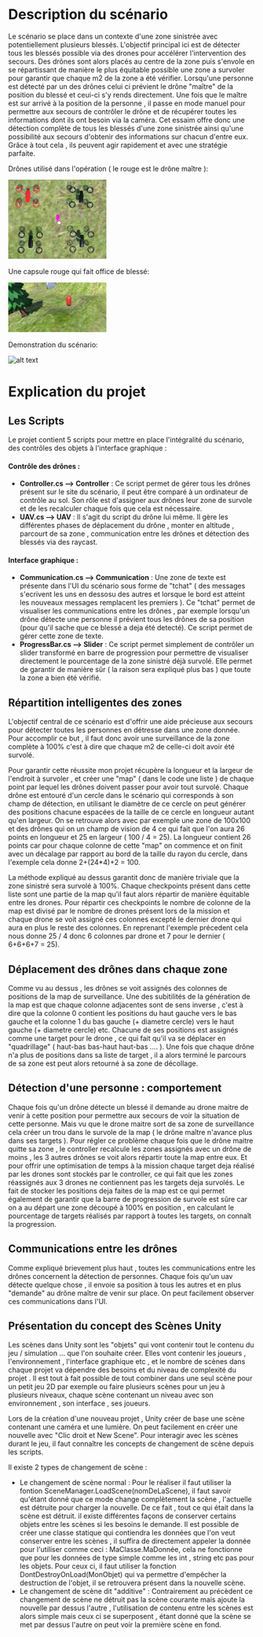# **Description du scénario**

Le scénario se place dans un contexte d'une zone sinistrée avec potentiellement plusieurs blessés. L'objectif principal ici est de détecter tous les blessés possible via des drones pour accélérer l'intervention des secours. Des drônes sont alors placés au centre de la zone puis s'envole en se répartissant de manière le plus équitable possible une zone a survoler pour garantir que chaque m2 de la zone a été vérifier. Lorsqu'une personne est détecté par un des drônes celui ci prévient le drône "maître" de la position du blessé et ceui-ci s'y rends directement. Une fois que le maître est sur arrivé à la position de la personne , il passe en mode manuel pour permettre aux secours de contrôler le drône et de récupérer toutes les informations dont ils ont besoin via la caméra. Cet essaim offre donc une détection complète de tous les blessés d'une zone sinistrée ainsi qu'une possibilité aux secours d'obtenir des informations sur chacun d'entre eux. Grâce à tout cela , ils peuvent agir rapidement et avec une stratégie parfaite.

Drônes utilisé dans l'opération ( le rouge est le drône maître ):

<img src="Images/drones.png">

Une capsule rouge qui fait office de blessé:

<img src="Images/player.png" width="200">

Demonstration du scénario:

![alt text](Images/simulation.gif)

# **Explication du projet**

## **Les Scripts**

Le projet contient 5 scripts pour mettre en place l'intégralité du scénario, des contrôles des objets à l'interface graphique :

#### Contrôle des drônes :

- **Controller.cs --> Controller** : Ce script permet de gérer tous les drônes présent sur le site du scénario, il peut être comparé à un ordinateur de contrôle au sol. Son rôle est d'assigner aux drônes leur zone de survole et de les recalculer chaque fois que cela est nécessaire.
- **UAV.cs --> UAV** : Il s'agit du script du drône lui même. Il gère les différentes phases de déplacement du drône , monter en altitude , parcourt de sa zone , communication entre les drônes et détection des blessés via des raycast.

#### Interface graphique :

- **Communication.cs --> Communication** : Une zone de texte est présente dans l'UI du scénario sous forme de "tchat" ( des messages s'ecrivent les uns en dessosu des autres et lorsque le bord est atteint les nouveaux messages remplacent les premiers ). Ce "tchat" permet de visualiser les communications entre les drônes , par exemple lorsqu'un drône détecte une personne il prévient tous les drônes de sa position (pour qu'il sache que ce blessé a deja été detecté). Ce script permet de gérer cette zone de texte.
- **ProgressBar.cs --> Slider** : Ce script permet simplement de contrôler un slider transformé en barre de progression pour permettre de visualiser directement le pourcentage de la zone sinistré déjà survolé. Elle permet de garantir de manière sûr ( la raison sera expliqué plus bas ) que toute la zone a bien été vérifié.

## Répartition intelligentes des zones

L'objectif central de ce scénario est d'offrir une aide précieuse aux secours pour détecter toutes les personnes en détresse dans une zone donnée. Pour accomplir ce but , il faut donc avoir une surveillance de la zone complète à 100% c'est à dire que chaque m2 de celle-ci doit avoir été survolé. 

Pour garantir cette réussite mon projet récupère la longueur et la largeur de l'endroit à survoler , et créer une "map" ( dans le code une liste ) de chaque point par lequel les drônes doivent passer pour avoir tout survolé. Chaque drône est entouré d'un cercle dans le scénario qui corresponds à son champ de détection, en utilisant le diamètre de ce cercle on peut générer des positions chacune espacées de la taille de ce cercle en longueur autant qu'en largeur. On se retrouve alors avec par exemple une zone de 100x100 et des drônes qui on un champ de vision de 4 ce qui fait que l'on aura 26 points en longueur et 25 en largeur ( 100 / 4 = 25). La longueur contient 26 points car pour chaque colonne de cette "map" on commence et on finit avec un décalage par rapport au bord de la taille du rayon du cercle, dans l'exemple cela donne 2+(24*4)+2 = 100. 

La méthode expliqué au dessus garantit donc de manière triviale que la zone sinistré sera survolé à 100%. Chaque checkpoints présent dans cette liste sont une partie de la map qu'il faut alors répartir de manière équitable entre les drones. Pour répartir ces checkpoints le nombre de colonne de la map est divisé par le nombre de drones présent lors de la mission et chaque drone se voit assigné ces colonnes excepté le dernier drone qui aura en plus le reste des colonnes. En reprenant l'exemple précedent cela nous donne 25 / 4 donc 6 colonnes par drone et 7 pour le dernier ( 6+6+6+7 = 25).

## Déplacement des drônes dans chaque zone

Comme vu au dessus , les drônes se voit assignés des colonnes de positions de la map de surveillance. Une des subitilités de la génération de la map est que chaque colonne adjacentes sont de sens inverse , c'est à dire que la colonne 0 contient les positions du haut gauche vers le bas gauche et la colonne 1 du bas gauche (+ diametre cercle) vers le haut gauche (+ diametre cercle) etc. Chacune de ses positions est assignés comme une target pour le drone , ce qui fait qu'il va se déplacer en "quadrillage" ( haut-bas bas-haut haut-bas .... ). Une fois que chaque drône n'a plus de positions dans sa liste de target , il a alors terminé le parcours de sa zone est peut alors retourné à sa zone de décollage.

## Détection d'une personne : comportement

Chaque fois qu'un drône détecte un blessé il demande au drone maitre de venir à cette position pour permettre aux secours de voir la situation de cette personne. Mais vu que le drone maitre sort de sa zone de surveillance cela créer un trou dans le survole de la map ( le drône maître n'avance plus dans ses targets ). Pour régler ce problème chaque fois que le drône maitre quitte sa zone , le controller recalcule les zones assignés avec un drône de moins , les 3 autres drônes se voit alors répartir toute la map entre eux. Et pour offrir une optimisation de temps à la mission chaque target deja réalisé par les drones sont stockés par le controller, ce qui fait que les zones réassignés aux 3 drones ne contiennent pas les targets deja survolés. Le fait de stocker les positions deja faites de la map est ce qui permet également de garantir que la barre de progression de survole est sûre car on a au départ une zone découpé à 100% en position , en calculant le pourcentage de targets réalisés par rapport à toutes les targets, on connaît la progression.


## Communications entre les drônes

Comme expliqué brievement plus haut , toutes les communications entre les drônes concernent la détection de personnes. Chaque fois qu'un uav détecte quelque chose , il envoie sa position à tous les autres et en plus "demande" au drône maître de venir sur place. On peut facilement observer ces communications dans l'UI. 

## Présentation du concept des Scènes Unity

Les scènes dans Unity sont les "objets" qui vont contenir tout le contenu du jeu / simulation ... que l'on souhaite créer. Elles vont contenir les joueurs , l'environnement , l'interface graphique etc , et le nombre de scènes dans chaque projet va dépendre des besoins et du niveau de complexité du projet . Il est tout à fait possible de tout combiner dans une seul scène pour un petit jeu 2D par exemple ou faire plusieurs scènes pour un jeu à plusieurs niveaux, chaque scène contenant un niveau avec son environnement , son interface , ses joueurs.

Lors de la création d'une nouveau projet , Unity créer de base une scène contenant une caméra et une lumière. On peut facilement en créer une nouvelle avec "Clic droit et New Scene". Pour interagir avec les scènes durant le jeu, il faut connaître les concepts de changement de scène depuis les scripts.

Il existe 2 types de changement de scène :

- Le changement de scène normal : Pour le réaliser il faut utiliser la fontion SceneManager.LoadScene(nomDeLaScene), il faut savoir qu'étant donné que ce mode change complètement la scène , l'actuelle est détruite pour charger la nouvelle. De ce fait , tout ce qui était dans la scène est détruit. il existe différentes façons de conserver certains objets entre les scènes si les besoins le demande. Il est possible de créer une classe statique qui contiendra les données que l'on veut conserver entre les scènes , il suffira de directement appeler la donnée pour l'utiliser comme ceci : MaClasse.MaDonnée, cela ne fonctionne que pour les données de type simple comme les int , string etc pas pour les objets. Pour ceux ci, il faut utiliser la fonction DontDestroyOnLoad(MonObjet) qui va permettre d'empêcher la destruction de l'objet, il se retrouvera présent dans la nouvelle scène.
- Le changement de scène dit "additive" : Contrairement au précèdent ce changement de scène ne détruit pas la scène courante mais ajoute la nouvelle par dessus l'autre , l'utilisation de contenu entre les scènes est alors simple mais ceux ci se superposent , étant donné que la scène se met par dessus l'autre on peut voir la première scène en fond.